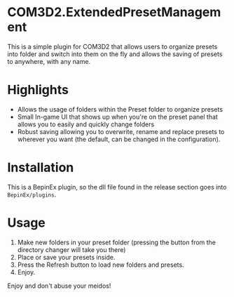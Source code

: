 # COM3D2.ExtendedPresetManagement
This is a simple plugin for COM3D2 that allows users to organize presets into folder and switch into them on the fly and allows the saving of presets to anywhere, with any name.

# Highlights #

- Allows the usage of folders within the Preset folder to organize presets
- Small In-game UI that shows up when you're on the preset panel that allows you to easily and quickly change folders
- Robust saving allowing you to overwrite, rename and replace presets to wherever you want (the default, can be changed in the configuration).

# Installation #
This is a BepinEx plugin, so the dll file found in the release section goes into `BepinEx/plugins`.

# Usage # 

1. Make new folders in your preset folder (pressing the button from the directory changer will take you there)
2. Place or save your presets inside.
3. Press the Refresh button to load new folders and presets.
4. Enjoy.

Enjoy and don't abuse your meidos!
